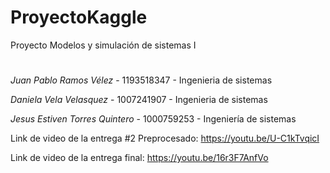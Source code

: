 # ProyectoKaggle
Proyecto Modelos y simulación de sistemas I
#
_Juan Pablo Ramos Vélez_ - 1193518347 - Ingenieria de sistemas

_Daniela Vela Velasquez_ - 1007241907 - Ingenieria de sistemas

_Jesus Estiven Torres Quintero_ - 1000759253 - Ingeniería de sistemas

Link de video de la entrega #2 Preprocesado: https://youtu.be/U-C1kTvqicI

Link de video de la entrega final: https://youtu.be/16r3F7AnfVo
